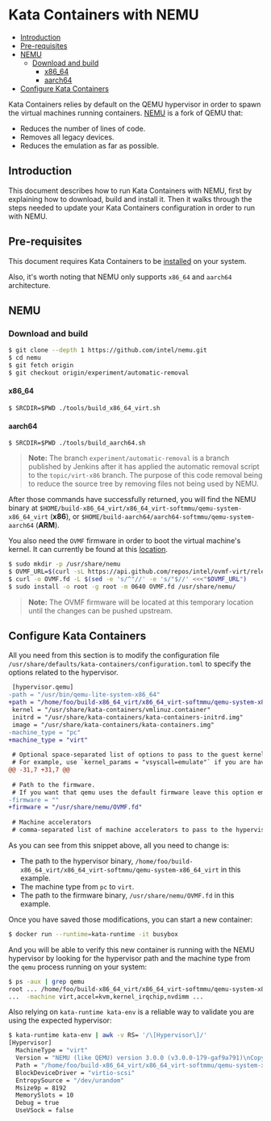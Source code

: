 
# Kata Containers with NEMU

* [Introduction](#introduction)
* [Pre-requisites](#pre-requisites)
* [NEMU](#nemu)
    * [Download and build](#download-and-build)
        * [x86_64](#x86_64)
        * [aarch64](#aarch64)
* [Configure Kata Containers](#configure-kata-containers)

Kata Containers relies by default on the QEMU hypervisor in order to spawn the virtual machines running containers. [NEMU](https://github.com/intel/nemu) is a fork of QEMU that:
- Reduces the number of lines of code.
- Removes all legacy devices.
- Reduces the emulation as far as possible.

## Introduction

This document describes how to run Kata Containers with NEMU, first by explaining how to download, build and install it. Then it walks through the steps needed to update your Kata Containers configuration in order to run with NEMU. 

## Pre-requisites
This document requires Kata Containers to be [installed](https://github.com/kata-containers/documentation/blob/master/install/README.md) on your system.

Also, it's worth noting that NEMU only supports `x86_64` and `aarch64` architecture.

## NEMU

### Download and build

```bash
$ git clone --depth 1 https://github.com/intel/nemu.git
$ cd nemu
$ git fetch origin
$ git checkout origin/experiment/automatic-removal
```
#### x86_64
```
$ SRCDIR=$PWD ./tools/build_x86_64_virt.sh
```
#### aarch64
```
$ SRCDIR=$PWD ./tools/build_aarch64.sh
```

> **Note:** The branch `experiment/automatic-removal` is a branch published by Jenkins after it has applied the automatic removal script to the `topic/virt-x86` branch. The purpose of this code removal being to reduce the source tree by removing files not being used by NEMU.

After those commands have successfully returned, you will find the NEMU binary at `$HOME/build-x86_64_virt/x86_64_virt-softmmu/qemu-system-x86_64_virt` (__x86__), or `$HOME/build-aarch64/aarch64-softmmu/qemu-system-aarch64` (__ARM__).

You also need the `OVMF` firmware in order to boot the virtual machine's kernel. It can currently be found at this [location](https://github.com/intel/ovmf-virt/releases).
```bash
$ sudo mkdir -p /usr/share/nemu
$ OVMF_URL=$(curl -sL https://api.github.com/repos/intel/ovmf-virt/releases/latest | jq -S '.assets[0].browser_download_url')
$ curl -o OVMF.fd -L $(sed -e 's/^"//' -e 's/"$//' <<<"$OVMF_URL")
$ sudo install -o root -g root -m 0640 OVMF.fd /usr/share/nemu/
```
> **Note:** The OVMF firmware will be located at this temporary location until the changes can be pushed upstream.


## Configure Kata Containers
All you need from this section is to modify the configuration file `/usr/share/defaults/kata-containers/configuration.toml` to specify the options related to the hypervisor.


```diff
 [hypervisor.qemu]
-path = "/usr/bin/qemu-lite-system-x86_64"
+path = "/home/foo/build-x86_64_virt/x86_64_virt-softmmu/qemu-system-x86_64_virt"
 kernel = "/usr/share/kata-containers/vmlinuz.container"
 initrd = "/usr/share/kata-containers/kata-containers-initrd.img"
 image = "/usr/share/kata-containers/kata-containers.img"
-machine_type = "pc"
+machine_type = "virt"
 
 # Optional space-separated list of options to pass to the guest kernel.
 # For example, use `kernel_params = "vsyscall=emulate"` if you are having
@@ -31,7 +31,7 @@
 
 # Path to the firmware.
 # If you want that qemu uses the default firmware leave this option empty
-firmware = ""
+firmware = "/usr/share/nemu/OVMF.fd"
 
 # Machine accelerators
 # comma-separated list of machine accelerators to pass to the hypervisor.
```

As you can see from this snippet above, all you need to change is:
- The path to the hypervisor binary, `/home/foo/build-x86_64_virt/x86_64_virt-softmmu/qemu-system-x86_64_virt` in this example.
- The machine type from `pc` to `virt`.
- The path to the firmware binary, `/usr/share/nemu/OVMF.fd` in this example.

Once you have saved those modifications, you can start a new container:
```bash
$ docker run --runtime=kata-runtime -it busybox
```
And you will be able to verify this new container is running with the NEMU hypervisor by looking for the hypervisor path and the machine type from the `qemu` process running on your system:
```bash
$ ps -aux | grep qemu
root ... /home/foo/build-x86_64_virt/x86_64_virt-softmmu/qemu-system-x86_64_virt
...  -machine virt,accel=kvm,kernel_irqchip,nvdimm ...
```

Also relying on `kata-runtime kata-env` is a reliable way to validate you are using the expected hypervisor:
```bash
$ kata-runtime kata-env | awk -v RS= '/\[Hypervisor\]/'
[Hypervisor]
  MachineType = "virt"
  Version = "NEMU (like QEMU) version 3.0.0 (v3.0.0-179-gaf9a791)\nCopyright (c) 2003-2017 Fabrice Bellard and the QEMU Project developers"
  Path = "/home/foo/build-x86_64_virt/x86_64_virt-softmmu/qemu-system-x86_64_virt"
  BlockDeviceDriver = "virtio-scsi"
  EntropySource = "/dev/urandom"
  Msize9p = 8192
  MemorySlots = 10
  Debug = true
  UseVSock = false
```

